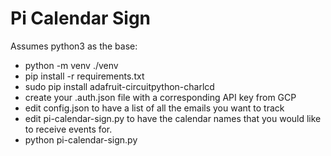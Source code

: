 # Pi Calendar Sign

Assumes python3 as the base:
* python -m venv ./venv
* pip install -r requirements.txt
* sudo pip install adafruit-circuitpython-charlcd
* create your .auth.json file with a corresponding API key from GCP
* edit config.json to have a list of all the emails you want to track
* edit pi-calendar-sign.py to have the calendar names that you would like to receive events for. 
* python pi-calendar-sign.py
